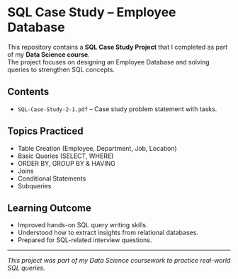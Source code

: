 # SQL Case Study – Employee Database  

This repository contains a **SQL Case Study Project** that I completed as part of my **Data Science course**.  
The project focuses on designing an Employee Database and solving queries to strengthen SQL concepts.  

## Contents
- `SQL-Case-Study-2-1.pdf` – Case study problem statement with tasks.  

## Topics Practiced
- Table Creation (Employee, Department, Job, Location)  
- Basic Queries (SELECT, WHERE)  
- ORDER BY, GROUP BY & HAVING  
- Joins  
- Conditional Statements  
- Subqueries  

## Learning Outcome
- Improved hands-on SQL query writing skills.  
- Understood how to extract insights from relational databases.  
- Prepared for SQL-related interview questions.  

---

 *This project was part of my Data Science coursework to practice real-world SQL queries.*

